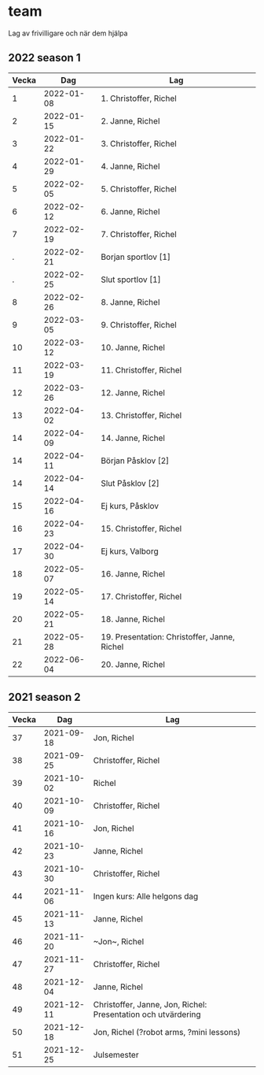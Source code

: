 # team

Lag av frivilligare och när dem hjälpa

## 2022 season 1

Vecka|Dag       |Lag
-----|----------|-------------------------------------
1    |2022-01-08|1. Christoffer, Richel
2    |2022-01-15|2. Janne, Richel
3    |2022-01-22|3. Christoffer, Richel
4    |2022-01-29|4. Janne, Richel
5    |2022-02-05|5. Christoffer, Richel
6    |2022-02-12|6. Janne, Richel
7    |2022-02-19|7. Christoffer, Richel
.    |2022-02-21|Borjan sportlov [1]
.    |2022-02-25|Slut sportlov [1]
8    |2022-02-26|8. Janne, Richel
9    |2022-03-05|9. Christoffer, Richel
10   |2022-03-12|10. Janne, Richel
11   |2022-03-19|11. Christoffer, Richel
12   |2022-03-26|12. Janne, Richel
13   |2022-04-02|13. Christoffer, Richel
14   |2022-04-09|14. Janne, Richel
14   |2022-04-11|Början Påsklov [2]
14   |2022-04-14|Slut Påsklov [2]
15   |2022-04-16|Ej kurs, Påsklov
16   |2022-04-23|15. Christoffer, Richel
17   |2022-04-30|Ej kurs, Valborg
18   |2022-05-07|16. Janne, Richel
19   |2022-05-14|17. Christoffer, Richel
20   |2022-05-21|18. Janne, Richel
21   |2022-05-28|19. Presentation: Christoffer, Janne, Richel
22   |2022-06-04|20. Janne, Richel

## 2021 season 2

Vecka| Dag      |Lag
-----|----------|----------------------------
37   |2021-09-18|Jon, Richel
38   |2021-09-25|Christoffer, Richel
39   |2021-10-02|Richel
40   |2021-10-09|Christoffer, Richel
41   |2021-10-16|Jon, Richel
42   |2021-10-23|Janne, Richel
43   |2021-10-30|Christoffer, Richel
44   |2021-11-06|Ingen kurs: Alle helgons dag
45   |2021-11-13|Janne, Richel
46   |2021-11-20|~Jon~, Richel
47   |2021-11-27|Christoffer, Richel
48   |2021-12-04|Janne, Richel
49   |2021-12-11|Christoffer, Janne, Jon, Richel: Presentation och utvärdering
50   |2021-12-18|Jon, Richel (?robot arms, ?mini lessons)
51   |2021-12-25|Julsemester
